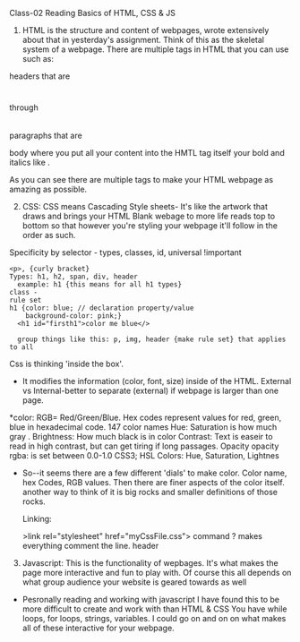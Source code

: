  Class-02 Reading Basics of HTML, CSS & JS
1. HTML is the structure and content of webpages, wrote extensively about that in yesterday's assignment. Think of this as the skeletal system of a webpage. There are multiple tags in HTML that you can use such as:

headers that are <h1></h1> through <h6></h6>
paragraphs that are <p></p>
body where you put all your content into <body></body>
the HMTL tag itself <html></html>
your bold and italics like <b></b> <i></i>.

As you can see there are multiple tags to make your HTML webpage as amazing as possible.

2. CSS: CSS means Cascading Style sheets- It's like the artwork that draws and brings your HTML Blank webage to more life
reads top to bottom so that however you're styling your webpage it'll follow in the order as such.

Specificity by selector  - types, classes, id, universal !important 

```
<p>, {curly bracket} 
Types: h1, h2, span, div, header
  example: h1 {this means for all h1 types}
class - 
rule set  
h1 {color: blue; // declaration property/value
    background-color: pink;}
  <h1 id="firsth1">color me blue</>
  
  group things like this: p, img, header {make rule set} that applies to all 
```

Css is thinking 'inside the box'. 
* It modifies the information (color, font, size) inside of the HTML. 
External vs Internal-better to separate (external) if webpage is larger than one page. 

*color: RGB= Red/Green/Blue.
Hex codes represent values for red, green, blue in hexadecimal code. 
147 color names
Hue: 
Saturation is how much gray . 
Brightness: How much black is in color
Contrast: Text is easeir to read in high contrast, but can get tiring if long passages. 
Opacity opacity rgba: is set between 0.0-1.0
CSS3; HSL Colors: Hue, Saturation, Lightnes

* So--it seems there are a few different 'dials' to make color. 
Color name, hex Codes, RGB values. Then there are finer aspects of the color itself. 
another way to think of it is big rocks and smaller definitions of those rocks.

  Linking: 
  <head>
   >link rel="stylesheet" href="myCssFile.css">
   command ? makes everything comment the line. 
   header
   <nav

3. Javascript: This is the functionality of wepbages. It's what makes the page more interactive and fun to play with. Of course this all depends on what group audience your website is geared towards as well

* Pesronally reading and working with javascript I have found this to be more difficult to create and work with than HTML & CSS
You have while loops, for loops, strings, variables. I could go on and on on what makes all of these interactive for your webpage.
